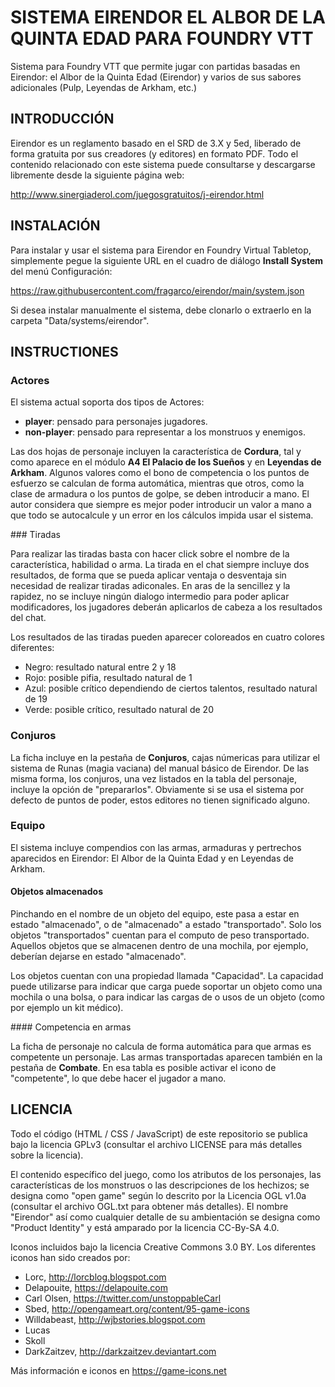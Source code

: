 # SISTEMA EIRENDOR EL ALBOR DE LA QUINTA EDAD PARA FOUNDRY VTT

Sistema para Foundry VTT que permite jugar con partidas basadas en Eirendor: el Albor de la Quinta Edad (Eirendor) y varios de sus sabores adicionales (Pulp, Leyendas de Arkham, etc.)

## INTRODUCCIÓN

Eirendor es un reglamento basado en el SRD de 3.X y 5ed, liberado de forma gratuita por sus creadores (y editores) en formato PDF. Todo el contenido relacionado con este sistema puede consultarse y descargarse libremente desde la siguiente página web:

http://www.sinergiaderol.com/juegosgratuitos/j-eirendor.html

## INSTALACIÓN

Para instalar y usar el sistema para Eirendor en Foundry Virtual Tabletop, simplemente pegue la siguiente URL en el cuadro de diálogo **Install System** del menú Configuración:

https://raw.githubusercontent.com/fragarco/eirendor/main/system.json

Si desea instalar manualmente el sistema, debe clonarlo o extraerlo en la carpeta "Data/systems/eirendor".

## INSTRUCTIONES

### Actores

El sistema actual soporta dos tipos de Actores:

- **player**: pensado para personajes jugadores.
- **non-player**: pensado para representar a los monstruos y enemigos.

Las dos hojas de personaje incluyen la característica de **Cordura**, tal y como aparece en el módulo **A4 El Palacio de los Sueños** y en **Leyendas de Arkham**. Algunos valores como el bono de competencia o los puntos de esfuerzo se calculan de forma automática, mientras que otros, como la clase de armadura o los puntos de golpe, se deben introducir a mano. El autor considera que siempre es mejor poder introducir un valor a mano a que todo se autocalcule y un error en los cálculos impida usar el sistema.

### Tiradas

Para realizar las tiradas basta con hacer click sobre el nombre de la característica, habilidad o arma. La tirada en el chat siempre incluye dos resultados, de forma que se pueda aplicar ventaja o desventaja sin necesidad de realizar tiradas adiconales. En aras de la sencillez y la rapidez, no se incluye ningún dialogo intermedio para poder aplicar modificadores, los jugadores deberán aplicarlos de cabeza a los resultados del chat.

Los resultados de las tiradas pueden aparecer coloreados en cuatro colores diferentes:
- Negro: resultado natural entre 2 y 18
- Rojo: posible pifia, resultado natural de 1
- Azul: posible crítico dependiendo de ciertos talentos, resultado natural de 19
- Verde: posible crítico, resultado natural de 20

### Conjuros

La ficha incluye en la pestaña de **Conjuros**, cajas númericas para utilizar el sistema de Runas (magia vaciana) del manual básico de Eirendor. De las misma forma, los conjuros, una vez listados en la tabla del personaje, incluye la opción de "prepararlos". Obviamente si se usa el sistema por defecto de puntos de poder, estos editores no tienen significado alguno.

### Equipo

El sistema incluye compendios con las armas, armaduras y pertrechos aparecidos en Eirendor: El Albor de la Quinta Edad y en Leyendas de Arkham.

#### Objetos almacenados

Pinchando en el nombre de un objeto del equipo, este pasa a estar en estado "almacenado", o de "almacenado" a estado "transportado". Solo los objetos "transportados" cuentan para el computo de peso transportado. Aquellos objetos que se almacenen dentro de una mochila, por ejemplo, deberían dejarse en estado "almacenado".

Los objetos cuentan con una propiedad llamada "Capacidad". La capacidad puede utilizarse para indicar que carga puede soportar un objeto como una mochila o una bolsa, o para indicar las cargas de o usos de un objeto (como por ejemplo un kit médico).

#### Competencia en armas

La ficha de personaje no calcula de forma automática para que armas es competente un personaje. Las armas transportadas aparecen también en la pestaña de **Combate**. En esa tabla es posible activar el icono de "competente", lo que debe hacer el jugador a mano.

## LICENCIA

Todo el código (HTML / CSS / JavaScript) de este repositorio se publica bajo la licencia GPLv3 (consultar el archivo LICENSE para más detalles sobre la licencia).

El contenido específico del juego, como los atributos de los personajes, las características de los monstruos o las descripciones de los hechizos; se designa como "open game" según lo descrito por la Licencia OGL v1.0a (consultar el archivo OGL.txt para obtener más detalles). El nombre "Eirendor" así como cualquier detalle de su ambientación se designa como "Product Identity" y está amparado por la licencia CC-By-SA 4.0.

Iconos incluidos bajo la licencia Creative Commons 3.0 BY. Los diferentes iconos han sido creados por:

- Lorc, http://lorcblog.blogspot.com
- Delapouite, https://delapouite.com
- Carl Olsen, https://twitter.com/unstoppableCarl
- Sbed, http://opengameart.org/content/95-game-icons
- Willdabeast, http://wjbstories.blogspot.com
- Lucas
- Skoll
- DarkZaitzev, http://darkzaitzev.deviantart.com

Más información e iconos en https://game-icons.net